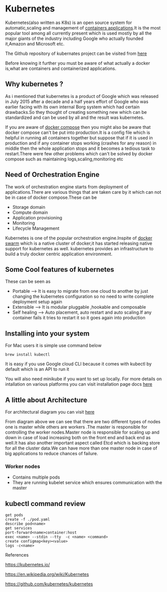 # Kubernetes

Kubernetes(also written as K8s) is an open source system for automatic,scaling and management of [containers applications](https://searchitoperations.techtarget.com/definition/application-containerization-app-containerization).It is the most popular tool among all currently present which is used mostly by all the major giants of the industry including Google who actually founded it,Amazon and Microsoft etc.

The Github repository of kubernates project can be visited from [here](https://github.com/kubernetes/kubernetes)

Before knowing it further you must be aware of what actually a docker is,what are containers and containerized applications. 

## Why kubernetes ?

As i mentioned that kubernetes is a product of Google which was released in July 2015 after a decade and a half years effort of Google who was earlier facing with its own internal Borg system which had certain drawbacks.So they thought of creating something new which can be standardized and can be used by all and the result was kubernetes.

If you are aware of [docker compose](https://docs.docker.com/compose/) then you might also be aware that docker compose can't be put into production.It is a config file which is helpful in running all containers together but suppose that if it is used in production and if any container stops working (crashes for any reason) in middle then the whole application stops and it becomes a tedious task to restart.There were few other problems which can't be solved by docker compose  such as maintaining logs,scaling,monitoring etc

## Need of Orchestration Engine 

The work of orchestration engine starts from deployment of applications.There are various things that are taken care by it which can not be in case of docker compose.These can be

 * Storage domain 
 * Compute domain
 * Application provisioning
 * Monitoring 
 * Lifecycle Management

Kubernetes is one of the popular orchestration engine.Inspite of [docker swarm](https://docs.docker.com/get-started/part4/) which is a native cluster of docker,it has started releasing native support for kubernetes as well.
kubernetes provides an infrastructure to build a truly docker centric application environment.

## Some Cool features of kubernetes

These can be seen as

* Portable --> It is easy to migrate from one cloud to another by just changing the kubernetes configuration so no need to write complete deployment setup again
*  Extensible --> It is modular pluggable ,hookable and composable
* Self healing --> Auto placement, auto restart and auto scaling.If any container fails it tries to restart it so it goes again into production

## Installing into your system

For Mac users it is simple use command below 
```
brew install kubectl
```
It is easy if you use Google cloud CLI because it comes with kubectl by default which is an API to run it

You will also need minikube if you want to set up locally.
For more details on intallation on various platforms you can visit installation page docs [here](https://kubernetes.io/docs/tasks/tools/install-kubectl/)

## A little about Architecture

For architectural diagram you can visit [here](https://en.wikipedia.org/wiki/Kubernetes#/media/File:Kubernetes.png)

From diagram above we can see that there are two different types of nodes one is master while others are workers .The master is responsible for controlling the worker nodes.Master node is responsible for scaling up and down in case of load increasing both on the front end and back end as well.It has also another important aspect called Etcd which is backing store for all the cluster data.We can have more than one master node in case of big applications to reduce chances of failure.

### Worker nodes
* Contains multiple pods
* They are running kubelet service which ensures communication with the master

## kubectl command review
```
get pods
create -f ./pod.yaml
describe pod<name>
get services
port-forward<name>container:host
exec <name> --stdin --tty  -c <name> <command>
create configmap<key><value>
logs -c<name>
```

References

https://kubernetes.io/

https://en.wikipedia.org/wiki/Kubernetes

https://github.com/kubernetes/kubernetes
